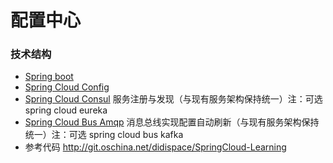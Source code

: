# 配置中心 #

### 技术结构 ###

* [Spring boot](https://github.com/qibaoguang/Spring-Boot-Reference-Guide/blob/master/SUMMARY.md)
* [Spring Cloud Config](http://docs.springcloud.cn/user-guide/config/#spring-cloud-config)
* [Spring Cloud Consul](https://springcloud.cc/spring-cloud-consul.html) 服务注册与发现（与现有服务架构保持统一）注：可选 spring cloud eureka
* [Spring Cloud Bus Amqp](http://docs.springcloud.cn/user-guide/bus/) 消息总线实现配置自动刷新（与现有服务架构保持统一）注：可选 spring cloud bus kafka
* 参考代码 http://git.oschina.net/didispace/SpringCloud-Learning